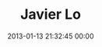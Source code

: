 ---
title: "Javier Lo"
date: 2013-01-13 21:32:45 00:00
permalink: /surgeonist
twitter: "surgeonist"
likes: [1545]
id: 1740
gravatar: "http://www.gravatar.com/avatar/eeb91f58f43aa155fc56f72fa9f5c343"
---